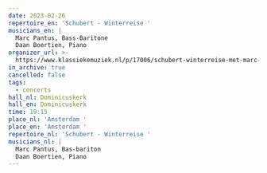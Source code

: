 ```yaml
---
date: 2023-02-26
repertoire_en: 'Schubert - Winterreise '
musicians_en: |
  Marc Pantus, Bass-Baritone
  Daan Boertien, Piano
organizer_url: >-
  https://www.klassiekemuziek.nl/p/17006/schubert-winterreise-met-marc-pantus-en-daan-boertien
in_archive: true
cancelled: false
tags:
  - concerts
hall_nl: Dominicuskerk
hall_en: Dominicuskerk
time: 19:15
place_nl: 'Amsterdam '
place_en: 'Amsterdam '
repertoire_nl: 'Schubert - Winterreise '
musicians_nl: |
  Marc Pantus, Bas-bariton
  Daan Boertien, Piano
---
```

